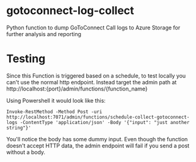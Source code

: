# gotoconnect-log-collect
Python function to dump GoToConnect Call logs to Azure Storage for further analysis and reporting


# Testing

Since this Function is triggered based on a schedule, to test locally you can't use the normal http endpoint. Instead target the admin path at http://localhost:{port}/admin/functions/{function_name}

Using Powershell it would look like this:

```
Invoke-RestMethod -Method Post -uri http://localhost:7071/admin/functions/schedule-collect-gotoconnect-logs -ContentType 'application/json' -Body '{"input": "just another string"}'
```

You'll notice the body has some dummy input. Even though the function doesn't accept HTTP data, the admin endpoint will fail if you send a post without a body.